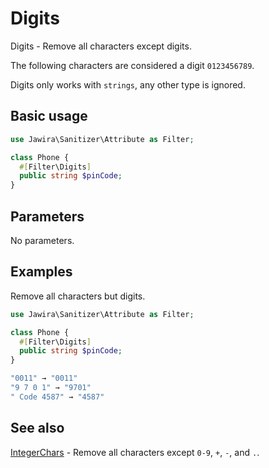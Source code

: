 # Digits

Digits - Remove all characters except digits.

The following characters are considered a digit `0123456789`.

Digits only works with `strings`, any other type is ignored.

## Basic usage

```php
use Jawira\Sanitizer\Attribute as Filter;

class Phone {
  #[Filter\Digits]
  public string $pinCode;
}
```

## Parameters

No parameters.

## Examples

Remove all characters but digits.

```php
use Jawira\Sanitizer\Attribute as Filter;

class Phone {
  #[Filter\Digits]
  public string $pinCode;
}
```

```php
"0011" → "0011"
"9 7 0 1" → "9701"
" Code 4587" → "4587"
```

## See also

[IntegerChars](IntegerChars.md) - Remove all characters except `0-9`, `+`, `-`,
and `.`.

